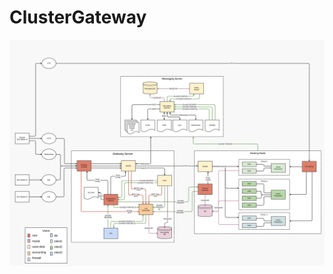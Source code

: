 # ClusterGateway
![Architecture](https://raw.githubusercontent.com/Viper-7/ClusterGateway/master/clustercontrol.svg)
